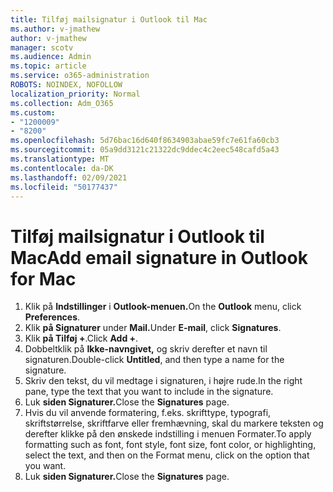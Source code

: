 ```yaml
---
title: Tilføj mailsignatur i Outlook til Mac
ms.author: v-jmathew
author: v-jmathew
manager: scotv
ms.audience: Admin
ms.topic: article
ms.service: o365-administration
ROBOTS: NOINDEX, NOFOLLOW
localization_priority: Normal
ms.collection: Adm_O365
ms.custom:
- "1200009"
- "8200"
ms.openlocfilehash: 5d76bac16d640f8634903abae59fc7e61fa60cb3
ms.sourcegitcommit: 05a9dd3121c21322dc9ddec4c2eec548cafd5a43
ms.translationtype: MT
ms.contentlocale: da-DK
ms.lasthandoff: 02/09/2021
ms.locfileid: "50177437"
---
```

# <a name="add-email-signature-in-outlook-for-mac"></a><span data-ttu-id="6fb80-102">Tilføj mailsignatur i Outlook til Mac</span><span class="sxs-lookup"><span data-stu-id="6fb80-102">Add email signature in Outlook for Mac</span></span>

1. <span data-ttu-id="6fb80-103">Klik på **Indstillinger** i **Outlook-menuen.**</span><span class="sxs-lookup"><span data-stu-id="6fb80-103">On the **Outlook** menu, click **Preferences**.</span></span>
2. <span data-ttu-id="6fb80-104">Klik **på Signaturer** under **Mail.**</span><span class="sxs-lookup"><span data-stu-id="6fb80-104">Under **E-mail**, click **Signatures**.</span></span>
3. <span data-ttu-id="6fb80-105">Klik **på Tilføj +**.</span><span class="sxs-lookup"><span data-stu-id="6fb80-105">Click **Add +**.</span></span>
4. <span data-ttu-id="6fb80-106">Dobbeltklik på **Ikke-navngivet,** og skriv derefter et navn til signaturen.</span><span class="sxs-lookup"><span data-stu-id="6fb80-106">Double-click **Untitled**, and then type a name for the signature.</span></span>
5. <span data-ttu-id="6fb80-107">Skriv den tekst, du vil medtage i signaturen, i højre rude.</span><span class="sxs-lookup"><span data-stu-id="6fb80-107">In the right pane, type the text that you want to include in the signature.</span></span>
6. <span data-ttu-id="6fb80-108">Luk **siden Signaturer.**</span><span class="sxs-lookup"><span data-stu-id="6fb80-108">Close the **Signatures** page.</span></span>
7. <span data-ttu-id="6fb80-109">Hvis du vil anvende formatering, f.eks. skrifttype, typografi, skriftstørrelse, skriftfarve eller fremhævning, skal du markere teksten og derefter klikke på den ønskede indstilling i menuen Formater.</span><span class="sxs-lookup"><span data-stu-id="6fb80-109">To apply formatting such as font, font style, font size, font color, or highlighting, select the text, and then on the Format menu, click on the option that you want.</span></span>
8. <span data-ttu-id="6fb80-110">Luk **siden Signaturer.**</span><span class="sxs-lookup"><span data-stu-id="6fb80-110">Close the **Signatures** page.</span></span>

